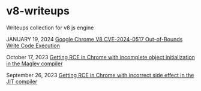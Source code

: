 # v8-writeups
Writeups collection for v8 js engine

JANUARY 19, 2024 [Google Chrome V8 CVE-2024-0517 Out-of-Bounds Write Code Execution](https://web.archive.org/web/20240301070526/https://blog.exodusintel.com/2024/01/19/google-chrome-v8-cve-2024-0517-out-of-bounds-write-code-execution/)

October 17, 2023 [Getting RCE in Chrome with incomplete object initialization in the Maglev compiler](https://web.archive.org/web/20240301070538/https://github.blog/2023-10-17-getting-rce-in-chrome-with-incomplete-object-initialization-in-the-maglev-compiler/)

September 26, 2023 [Getting RCE in Chrome with incorrect side effect in the JIT compiler](https://web.archive.org/web/20240301070547/https://github.blog/2023-09-26-getting-rce-in-chrome-with-incorrect-side-effect-in-the-jit-compiler/)
